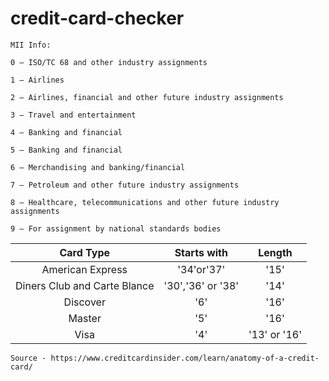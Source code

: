 # credit-card-checker

	MII Info:
	
	0 – ISO/TC 68 and other industry assignments
	
	1 – Airlines
	
	2 – Airlines, financial and other future industry assignments
	
	3 – Travel and entertainment
	
	4 – Banking and financial
	
	5 – Banking and financial
	
	6 – Merchandising and banking/financial
	
	7 – Petroleum and other future industry assignments
	
	8 – Healthcare, telecommunications and other future industry assignments
	
	9 – For assignment by national standards bodies


| Card Type | Starts with | Length |
| :---: | :---: | :---: |
| American Express | '34'or'37' | '15' |
| Diners Club and Carte Blance | '30','36' or '38' | '14' |
| Discover | '6' | '16' |
| Master | '5' | '16' |
| Visa | '4' | '13' or '16' |


	Source - https://www.creditcardinsider.com/learn/anatomy-of-a-credit-card/

